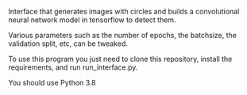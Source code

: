 Interface that generates images with circles and builds a convolutional neural network model in tensorflow to detect them.

Various parameters such as the number of epochs, the batchsize, the validation split, etc, can be tweaked.

To use this program you just need to clone this repository, install the requirements, and run run_interface.py. 

You should use Python 3.8
